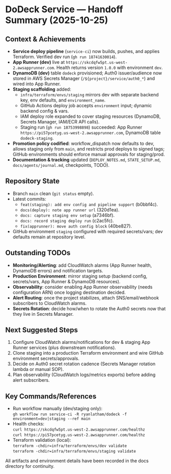 # DoDeck Service — Handoff Summary (2025-10-25)

## Context & Achievements
- **Service deploy pipeline** (`service-ci`) now builds, pushes, and applies Terraform. Verified dev run (`gh run 18741630014`).
- **App Runner (dev)** live at `https://skcdqfw5pt.us-west-2.awsapprunner.com`. Health returns version `1.0.0` with environment `dev`.
- **DynamoDB (dev)** table `dodeck` provisioned; Auth0 issuer/audience now stored in AWS Secrets Manager (`/${project}/service/auth0_*`) and wired into App Runner.
- **Staging scaffolding** added:
  - `infra/terraform/envs/staging` mirrors dev with separate backend key, env defaults, and `environment_name`.
  - GitHub Actions deploy job accepts `environment` input; dynamic backend config & vars.
  - IAM deploy role expanded to cover staging resources (DynamoDB, Secrets Manager, IAM/ECR API calls).
  - Staging run (`gh run 18753998898`) succeeded: App Runner `https://pi57pcetyg.us-west-2.awsapprunner.com`, DynamoDB table `dodeck-staging`.
- **Promotion policy codified**: workflow_dispatch now defaults to dev, allows staging only from `main`, and restricts prod deploys to signed tags; GitHub environments should enforce manual approvals for staging/prod.
- **Documentation & tracking** updated (`DEPLOY_NOTES.md`, `STATE_SETUP.md`, `docs/agents/journal.md`, checkpoints, TODO).

## Repository State
- Branch `main` clean (`git status` empty).
- Latest commits:
  - `feat(staging): add env config and pipeline support` (b0bbf4c).
  - `docs(deploy): note app runner url` (320d1ea).
  - `docs: capture staging env setup` (a7346bf).
  - `docs: record staging deploy run` (c2ac5fc).
  - `fix(apprunner): move auth config block` (40be827).
- GitHub environment `staging` configured with required secrets/vars; dev defaults remain at repository level.

## Outstanding TODOs
- **Monitoring/Alerting**: add CloudWatch alarms (App Runner health, DynamoDB errors) and notification targets.
- **Production Environment**: mirror staging setup (backend config, secrets/vars, App Runner & DynamoDB resources).
- **Observability**: consider enabling App Runner observability (needs configuration ARN) once logging destination decided.
- **Alert Routing**: once the project stabilizes, attach SNS/email/webhook subscribers to CloudWatch alarms.
- **Secrets Rotation**: decide how/when to rotate the Auth0 secrets now that they live in Secrets Manager.

## Next Suggested Steps
1. Configure CloudWatch alarms/notifications for dev & staging App Runner services (plus downstream notifications).
2. Clone staging into a production Terraform environment and wire GitHub environment secrets/approvals.
3. Decide on Auth0 secret rotation cadence (Secrets Manager rotation lambda or manual SOP).
4. Plan observability (CloudWatch logs/metrics exports) before adding alert subscribers.

## Key Commands/References
- Run workflow manually (dev/staging only):  
  `gh workflow run service-ci -R ryanlatham/dodeck -f environment=dev|staging --ref main`
- Health checks:  
  `curl https://skcdqfw5pt.us-west-2.awsapprunner.com/healthz`  
  `curl https://pi57pcetyg.us-west-2.awsapprunner.com/healthz`
- Terraform validation (local):  
  `terraform -chdir=infra/terraform/envs/dev validate`  
  `terraform -chdir=infra/terraform/envs/staging validate`

All artifacts and environment details have been recorded in the docs directory for continuity.
